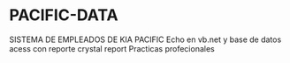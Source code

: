 # PACIFIC-DATA
SISTEMA DE EMPLEADOS DE KIA PACIFIC
Echo en vb.net y base de datos acess con reporte crystal report
Practicas profecionales
